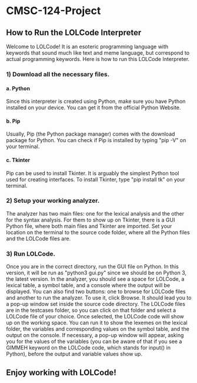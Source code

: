# CMSC-124-Project

## How to Run the LOLCode Interpreter

Welcome to LOLCode! It is an esoteric programming language with keywords that sound much like text and meme language, but correspond to actual programming keywords.
Here is how to run this LOLCode Interpreter.

### 1) Download all the necessary files.
#### a. Python
Since this interpreter is created using Python, make sure you have Python installed on your device. You can get it from the official Python Website.
#### b. Pip
Usually, Pip (the Python package manager) comes with the download package for Python. You can check if Pip is installed by typing "pip -V" on your terminal.
#### c. Tkinter
Pip can be used to install Tkinter. It is arguably the simplest Python tool used for creating interfaces. To install Tkinter, type "pip install tk" on your terminal.

### 2) Setup your working analyzer.
The analyzer has two main files: one for the lexical analysis and the other for the syntax analysis. For them to show up on Tkinter, there is a GUI Python file, where both main files and Tkinter are imported. Set your location on the terminal to the source code folder, where all the Python files and the LOLCode files are.

### 3) Run LOLCode.
Once you are in the correct directory, run the GUI file on Python. In this version, it will be run as "python3 gui.py" since we should be on Python 3, the latest version.
In the analyzer, you should see a space for LOLCode, a lexical table, a symbol table, and a console where the output will be displayed. You can also find two buttons: one to browse for LOLCode files and another to run the analyzer.
To use it, click Browse. It should lead you to a pop-up window set inside the source code directory. The LOLCode files are in the testcases folder, so you can click on that folder and select a LOLCode file of your choice. Once selected, the LOLCode code will show up on the working space. You can run it to show the lexemes on the lexical folder, the variables and corresponding values on the symbol table, and the output on the console. If necessary, a pop-up window will appear, asking you for the values of the variables (you can be aware of that if you see a GIMMEH keyword on the LOLCode code, which stands for input() in Python), before the output and variable values show up.

## Enjoy working with LOLCode!
